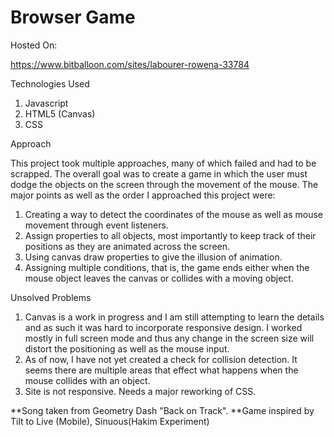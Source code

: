 # Browser Game

Hosted On: 

https://www.bitballoon.com/sites/labourer-rowena-33784

Technologies Used
  1. Javascript
  2. HTML5 (Canvas)
  3. CSS

Approach

This project took multiple approaches, many of which failed and had to be scrapped. The overall goal was to create a game in which the user must dodge the objects on the screen through the movement of the mouse. The major points as well as the order I approached this project were:
  1. Creating a way to detect the coordinates of the mouse as well as mouse movement through event listeners.
  2. Assign properties to all objects, most importantly to keep track of their positions as they are animated across the          screen.
  3. Using canvas draw properties to give the illusion of animation.
  4. Assigning multiple conditions, that is, the game ends either when the mouse object leaves the canvas or collides with a moving object.

Unsolved Problems
  1. Canvas is a work in progress and I am still attempting to learn the details and as such it was hard to incorporate         responsive design. I worked mostly in full screen mode and thus any change in the screen size will distort the             positioning as well as the mouse input. 
  2. As of now, I have not yet created a check for collision detection. It seems there are multiple areas that effect what      happens when the mouse collides with an object.
  3. Site is not responsive. Needs a major reworking of CSS.
  
**Song taken from Geometry Dash "Back on Track".
**Game inspired by Tilt to Live (Mobile), Sinuous(Hakim Experiment)

